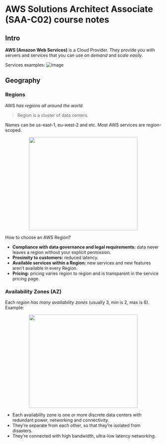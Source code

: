 # AWS Solutions Architect Associate (SAA-C02) course notes

## Intro

**AWS (Amazon Web Services)** is a Cloud Provider. They provide you with servers and services that you can use *on demand* and *scale easily*.

Services examples:
![image](https://user-images.githubusercontent.com/68676177/178138950-990711fc-763d-4a25-b262-1c40700f6148.png)

## Geography

### Regions
AWS *has regions all around the world*.

> Region is a cluster of data centers.

Names can be us-east-1, eu-west-2 and etc. Most AWS services are region-scoped.
<p align="center">
  <img width="350" height="300" src="https://user-images.githubusercontent.com/68676177/178139508-dd6698ab-2ed5-45cd-8954-441237469d54.png">
</p>

How to choose an AWS Region?
- **Compliance with data governance and legal requirements:** data never leaves a region without your explicit permission.
- **Proximity to customers:** reduced latency.
- **Available services within a Region:** new services and new features aren’t available in every Region.
- **Pricing:** pricing varies region to region and is transparent in the service pricing page.

### Availability Zones (AZ)

Each *region has many availability zones* (usually 3, min is 2, max is 6). Example:
<p align="center">
  <img width="350" height="300" src="https://user-images.githubusercontent.com/68676177/178140056-02275227-afe8-4fa6-9158-f31c1c898683.png">
</p>

- Each availability zone is one or more discrete data centers with redundant power, networking and connectivity.
- They’re separate from each other, so that they’re isolated from disasters.
- They’re connected with high bandwidth, ultra-low latency networking.

